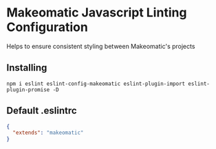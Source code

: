 # Makeomatic Javascript Linting Configuration

Helps to ensure consistent styling between Makeomatic's projects

## Installing

`npm i eslint eslint-config-makeomatic eslint-plugin-import eslint-plugin-promise -D`

## Default .eslintrc

```json
{
  "extends": "makeomatic"
}
```
